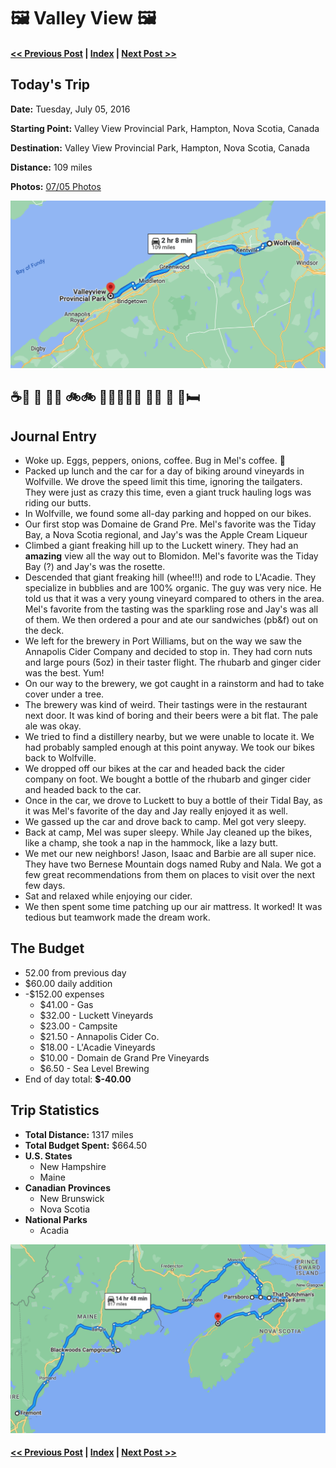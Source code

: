 # 🖼 Valley View 🖼

####  [<< Previous Post](https://jay-d.me/2016RT-07-04) | [Index](https://jay-d.me/2016RT) | [Next Post >>](https://jay-d.me/2016RT-07-06)

## Today's Trip

**Date:** Tuesday, July 05, 2016

**Starting Point:** Valley View Provincial Park, Hampton, Nova Scotia, Canada

**Destination:** Valley View Provincial Park, Hampton, Nova Scotia, Canada

**Distance:** 109 miles

**Photos:** [07/05 Photos](https://jay-d.me/2016RT-07-05-photos)

![map from Valley View](../maps/day/07-05.png "day map")

##  ☕️🐛 🚙 🐺🌆 🚲🚲 🍷🍷🍷🍎🍺 🐶🐶 🍎 💨🛏

## Journal Entry

* Woke up. Eggs, peppers, onions, coffee. Bug in Mel's coffee. 🤢
* Packed up lunch and the car for a day of biking around vineyards in Wolfville. We drove the speed limit this time, ignoring the tailgaters. They were just as crazy this time, even a giant truck hauling logs was riding our butts.
* In Wolfville, we found some all-day parking and hopped on our bikes.
* Our first stop was Domaine de Grand Pre. Mel's favorite was the Tiday Bay, a Nova Scotia regional, and Jay's was the Apple Cream Liqueur
* Climbed a giant freaking hill up to the Luckett winery. They had an **amazing** view all the way out to Blomidon. Mel's favorite was the Tiday Bay (?) and Jay's was the rosette.
* Descended that giant freaking hill (whee!!!) and rode to L'Acadie. They specialize in bubblies and are 100% organic. The guy was very nice. He told us that it was a very young vineyard compared to others in the area. Mel's favorite from the tasting was the sparkling rose and Jay's was all of them. We then ordered a pour and ate our sandwiches (pb&f) out on the deck.
* We left for the brewery in Port Williams, but on the way we saw the Annapolis Cider Company and decided to stop in. They had corn nuts and large pours (5oz) in their taster flight. The rhubarb and ginger cider was the best. Yum!
* On our way to the brewery, we got caught in a rainstorm and had to take cover under a tree.
* The brewery was kind of weird. Their tastings were in the restaurant next door. It was kind of boring and their beers were a bit flat. The pale ale was okay.
* We tried to find a distillery nearby, but we were unable to locate it. We had probably sampled enough at this point anyway. We took our bikes back to Wolfville.
* We dropped off our bikes at the car and headed back the cider company on foot. We bought a bottle of the rhubarb and ginger cider and headed back to the car.
* Once in the car, we drove to Luckett to buy a bottle of their Tidal Bay, as it was Mel's favorite of the day and Jay really enjoyed it as well.
* We gassed up the car and drove back to camp. Mel got very sleepy.
* Back at camp, Mel was super sleepy. While Jay cleaned up the bikes, like a champ, she took a nap in the hammock, like a lazy butt.
* We met our new neighbors! Jason, Isaac and Barbie are all super nice. They have two Bernese Mountain dogs named Ruby and Nala. We got a few great recommendations from them on places to visit over the next few days.
* Sat and relaxed while enjoying our cider.
* We then spent some time patching up our air mattress. It worked! It was tedious but teamwork made the dream work.

## The Budget

* 52.00 from previous day
* $60.00 daily addition
* -$152.00 expenses
    * $41.00 - Gas
    * $32.00 - Luckett Vineyards
    * $23.00 - Campsite
    * $21.50 - Annapolis Cider Co.
    * $18.00 - L'Acadie Vineyards
    * $10.00 - Domain de Grand Pre Vineyards
    * $6.50 - Sea Level Brewing
* End of day total: **$-40.00**

## Trip Statistics

* **Total Distance:** 1317 miles
* **Total Budget Spent:** $664.50
* **U.S. States**
    * New Hampshire
    * Maine
* **Canadian Provinces**
    * New Brunswick
    * Nova Scotia
* **National Parks**
    * Acadia

![total trip from Fremont to Valley View](../maps/total/07-05-total.png "total trip map")

####  [<< Previous Post](https://jay-d.me/2016RT-07-04) | [Index](https://jay-d.me/2016RT) | [Next Post >>](https://jay-d.me/2016RT-07-06)